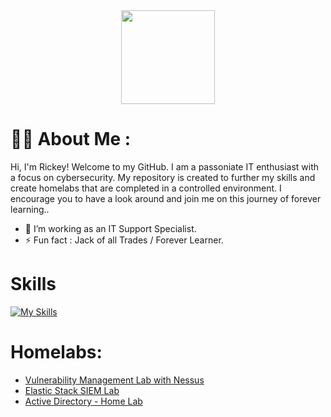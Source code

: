 <div id="header" align="center">
  <img src="https://media.giphy.com/media/5Y1miInt9GuFr7OkY4/giphy.gif" width="150"/>
</div>
<h1>
  
# :man_technologist: About Me :
Hi, I'm Rickey! Welcome to my GitHub. I am a passoniate IT enthusiast with a focus on cybersecurity. My repository is created to further my skills and create homelabs that are completed in a controlled environment. I encourage you to have a look around and join me on this journey of forever learning..  
*   🧠  I’m working as an IT Support Specialist.
*   ⚡  Fun fact : Jack of all Trades / Forever Learner.
  # Skills 
[![My Skills](https://skillicons.dev/icons?i=azure,powershell,linux,kali,apple)](https://skillicons.dev)
# Homelabs:
- [Vulnerability Management Lab with Nessus](https://github.com/StarksRepo/Vulnerability-Management-Lab.git)
- [Elastic Stack SIEM Lab](https://github.com/StarksRepo/Elastic-SIEM-Lab.git)
- [Active Directory - Home Lab](https://github.com/StarksRepo/Active-Directory-Lab.git)

